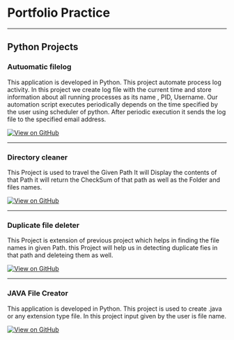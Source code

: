 # Portfolio Practice
---
## Python Projects

### Autuomatic filelog

This application is developed in Python. 
This project automate process log activity. 
In this project we create log file with the current time and store information about all running processes as its name , PID, Username.
Our automation script executes periodically depends on the time specified by the user using scheduler of python.
After periodic execution it sends the log file to the specified email address.

[![View on GitHub](https://img.shields.io/badge/GitHub-View_on_GitHub-blue?logo=GitHub)](https://github.com/vibz96/Python_Projects/tree/782c3bc0f6ec87b67d4b946c26439ff46ca60d7c/Autuomatic%20filelog)



---
### Directory cleaner

This Project is used to travel the Given Path
It will Display the contents of that Path it will return the CheckSum of that path as well as the Folder and files names.

[![View on GitHub](https://img.shields.io/badge/GitHub-View_on_GitHub-blue?logo=GitHub)](https://github.com/vibz96/Python_Projects/tree/782c3bc0f6ec87b67d4b946c26439ff46ca60d7c/Directory%20cleaner)



---
### Duplicate file deleter

This Project is extension of previous project which helps in finding the file names in given Path.
this Project will help us in detecting duplicate fies in that path and deleteing them as well.

[![View on GitHub](https://img.shields.io/badge/GitHub-View_on_GitHub-blue?logo=GitHub)](https://github.com/vibz96/Python_Projects/tree/782c3bc0f6ec87b67d4b946c26439ff46ca60d7c/Duplicate%20file%20deleter)


---
### JAVA File Creator

This application is developed in Python.
This project is used to create .java or any extension type file.
In this project input given by the user is file name. 

 
[![View on GitHub](https://img.shields.io/badge/GitHub-View_on_GitHub-blue?logo=GitHub)](https://github.com/vibz96/Python_Projects/tree/782c3bc0f6ec87b67d4b946c26439ff46ca60d7c/JAVA%20File%20Creator)


